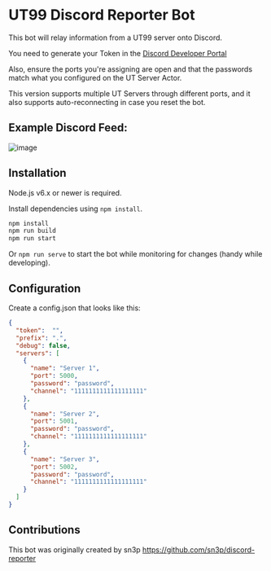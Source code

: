 # UT99 Discord Reporter Bot

This bot will relay information from a UT99 server onto Discord.

You need to generate your Token in the [Discord Developer Portal](https://discord.com/developers/applications)

Also, ensure the ports you're assigning are open and that the passwords match what you configured on the UT Server Actor.

This version supports multiple UT Servers through different ports, and it also supports auto-reconnecting in case you reset the bot.

## Example Discord Feed:

![image](https://github.com/user-attachments/assets/17fb02c7-da9d-4350-a880-74b5c7d92391)

## Installation

Node.js v6.x or newer is required.

Install dependencies using `npm install`.

```bash
npm install
npm run build
npm run start
```

Or `npm run serve` to start the bot while monitoring for changes (handy while developing).

## Configuration

Create a config.json that looks like this:

```json
{
  "token":  "",
  "prefix": ".",
  "debug": false,
  "servers": [
    {
      "name": "Server 1",
      "port": 5000,
      "password": "password",
      "channel": "1111111111111111111"
    },
    {
      "name": "Server 2",
      "port": 5001,
      "password": "password",
      "channel": "1111111111111111111"
    },
    {
      "name": "Server 3",
      "port": 5002,
      "password": "password",
      "channel": "1111111111111111111"
    }
  ]
}
```

## Contributions

This bot was originally created by sn3p https://github.com/sn3p/discord-reporter
